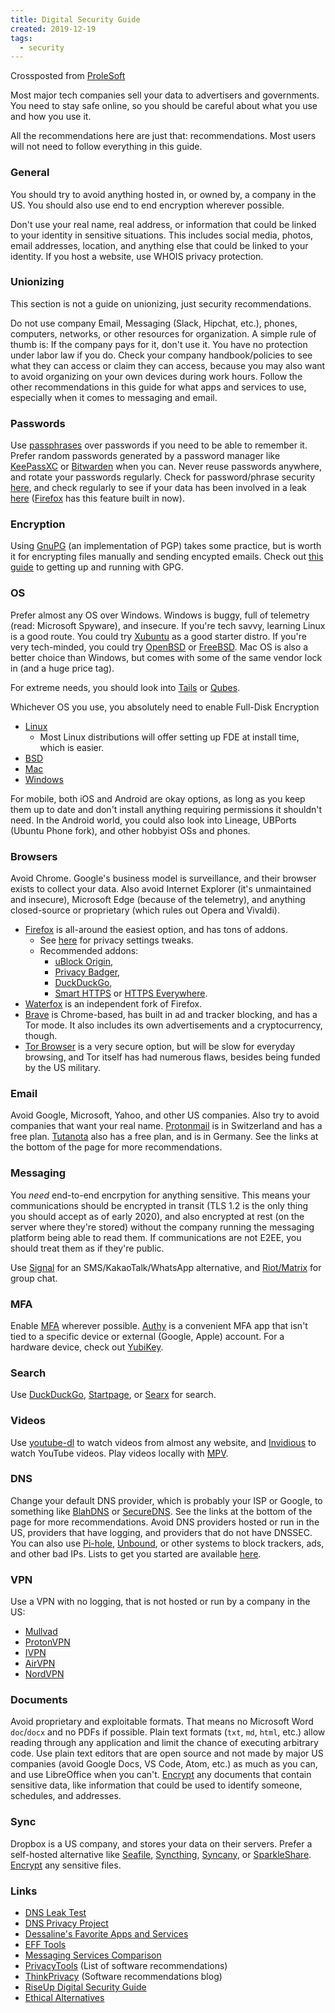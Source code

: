 ```yaml
---
title: Digital Security Guide
created: 2019-12-19
tags:
  - security
---
```


Crossposted from [ProleSoft](https://prolesoft.github.io)

Most major tech companies sell your data to advertisers and governments. You
need to stay safe online, so you should be careful about what you use and how
you use it.

All the recommendations here are just that: recommendations. Most users will not
need to follow everything in this guide.

### General

You should try to avoid anything hosted in, or owned by, a company in the US.
You should also use end to end encryption wherever possible.

Don't use your real name, real address, or information that could be linked to
your identity in sensitive situations. This includes social media, photos, email
addresses, location, and anything else that could be linked to your identity. If
you host a website, use WHOIS privacy protection.

### Unionizing

This section is not a guide on unionizing, just security recommendations.

Do not use company Email, Messaging (Slack, Hipchat, etc.), phones, computers,
networks, or other resources for organization. A simple rule of thumb is: If the
company pays for it, don't use it. You have no protection under labor law if you
do. Check your company handbook/policies to see what they can access or claim
they can access, because you may also want to avoid organizing on your own
devices during work hours. Follow the other recommendations in this guide for
what apps and services to use, especially when it comes to messaging and email.

### Passwords

Use [passphrases](https://www.xkcd.com/936/) over passwords if you need to be
able to remember it. Prefer random passwords generated by a password manager
like [KeePassXC](https://keepassxc.org/) or [Bitwarden](https://bitwarden.com/)
when you can. Never reuse passwords anywhere, and rotate your passwords
regularly. Check for password/phrase security
[here](https://howsecureismypassword.net/), and check regularly to see if your
data has been involved in a leak [here](https://haveibeenpwned.com/)
([Firefox](#browsers) has this feature built in now).

### Encryption

Using [GnuPG](https://gnupg.org/) (an implementation of PGP) takes some
practice, but is worth it for encrypting files manually and sending encypted
emails. Check out [this guide](https://github.com/bfrg/gpg-guide) to getting up
and running with GPG.

### OS

Prefer almost any OS over Windows. Windows is buggy, full of telemetry (read:
Microsoft Spyware), and insecure. If you're tech savvy, learning Linux is a good
route. You could try [Xubuntu](https://xubuntu.org/) as a good starter distro.
If you're very tech-minded, you could try [OpenBSD](https://www.openbsd.org/) or
[FreeBSD](https://www.freebsd.org/). Mac OS is also a better choice than
Windows, but comes with some of the same vendor lock in (and a huge price tag).

For extreme needs, you should look into [Tails](https://tails.boum.org/) or
[Qubes](https://www.qubes-os.org/).

Whichever OS you use, you absolutely need to enable Full-Disk Encryption

* [Linux](https://wiki.archlinux.org/index.php/Disk_encryption)
    * Most Linux distributions will offer setting up FDE at install time, which
      is easier.
* [BSD](https://forums.freebsd.org/threads/howto-quick-geli-encryption-guide.29652/)
* [Mac](https://support.apple.com/en-us/HT204837)
* [Windows](https://support.microsoft.com/en-us/help/4028713/windows-10-turn-on-device-encryption)

For mobile, both iOS and Android are okay options, as long as you keep them up
to date and don't install anything requiring permissions it shouldn't need. In
the Android world, you could also look into Lineage, UBPorts (Ubuntu Phone
fork), and other hobbyist OSs and phones.

### Browsers

Avoid Chrome. Google's business model is surveillance, and their browser exists
to collect your data. Also avoid Internet Explorer (it's unmaintained and
insecure), Microsoft Edge (because of the telemetry), and anything closed-source
or proprietary (which rules out Opera and Vivaldi).

* [Firefox](https://www.mozilla.org/en-US/firefox/) is all-around the easiest
  option, and has tons of addons.
    * See [here](https://github.com/pyllyukko/user.js) for privacy settings tweaks.
    * Recommended addons:
        * [uBlock Origin](https://addons.mozilla.org/en-US/firefox/addon/ublock-origin/),
        * [Privacy Badger](https://addons.mozilla.org/en-US/firefox/addon/privacy-badger17/),
        * [DuckDuckGo](https://addons.mozilla.org/en-US/firefox/addon/duckduckgo-for-firefox/),
        * [Smart HTTPS](https://addons.mozilla.org/en-US/firefox/addon/smart-https-revived/) or [HTTPS Everywhere](https://addons.mozilla.org/en-US/firefox/addon/https-everywhere/).
* [Waterfox](https://www.waterfox.net/) is an independent fork of Firefox.
* [Brave](https://brave.com/) is Chrome-based, has built in ad and tracker
  blocking, and has a Tor mode. It also includes its own advertisements and a
  cryptocurrency, though.
* [Tor Browser](https://www.torproject.org/download/) is a very secure option,
  but will be slow for everyday browsing, and Tor itself has had numerous flaws,
  besides being funded by the US military.

### Email

Avoid Google, Microsoft, Yahoo, and other US companies. Also try to avoid
companies that want your real name. [Protonmail](https://protonmail.com/) is in
Switzerland and has a free plan. [Tutanota](https://tutanota.com/) also has a
free plan, and is in Germany. See the links at the bottom of the page for more
recommendations.

### Messaging

You _need_ end-to-end encrpytion for anything sensitive. This means your
communications should be encrypted in transit (TLS 1.2 is the only thing you
should accept as of early 2020), and also encrypted at rest (on the server where
they're stored) without the company running the messaging platform being able to
read them. If communications are not E2EE, you should treat them as if they're
public.

Use [Signal](https://signal.org/) for an SMS/KakaoTalk/WhatsApp alternative, and
[Riot/Matrix](https://about.riot.im/) for group chat.

### MFA

Enable [MFA](https://en.wikipedia.org/wiki/Multi-factor_authentication) wherever
possible. [Authy](https://authy.com/) is a convenient MFA app that isn't tied to
a specific device or external (Google, Apple) account. For a hardware device,
check out [YubiKey](https://www.yubico.com/).

### Search

Use [DuckDuckGo](https://duckduckgo.com/),
[Startpage](https://www.startpage.com/), or [Searx](https://searx.me/) for
search.

### Videos

Use [youtube-dl](https://youtube-dl.org/) to watch videos from almost any
website, and [Invidious](https://www.invidio.us/) to watch YouTube videos. Play
videos locally with [MPV](https://mpv.io/).

### DNS

Change your default DNS provider, which is probably your ISP or Google, to
something like [BlahDNS](https://blahdns.com/) or
[SecureDNS](https://securedns.eu/). See the links at the bottom of the page for
more recommendations. Avoid DNS providers hosted or run in the US, providers
that have logging, and providers that do not have DNSSEC. You can also use
[Pi-hole](https://pi-hole.net/),
[Unbound](https://forums.freebsd.org/threads/pi-hole-alternative.67704/), or
other systems to block trackers, ads, and other bad IPs. Lists to get you
started are available [here](https://www.iblocklist.com/).

### VPN

Use a VPN with no logging, that is not hosted or run by a company in the US:

* [Mullvad](https://mullvad.net/en/)
* [ProtonVPN](https://protonvpn.com/)
* [IVPN](https://www.ivpn.net/)
* [AirVPN](https://airvpn.org/)
* [NordVPN](https://nordvpn.com/)

### Documents

Avoid proprietary and exploitable formats. That means no Microsoft Word
`doc`/`docx` and no PDFs if possible. Plain text formats (`txt`, `md`, `html`,
etc.) allow reading through any application and limit the chance of executing
arbitrary code. Use plain text editors that are open source and not made by
major US companies (avoid Google Docs, VS Code, Atom, etc.) as much as you can,
and use LibreOffice when you can't. [Encrypt](#encryption) any documents that
contain sensitive data, like information that could be used to identify someone,
schedules, and addresses.

### Sync

Dropbox is a US company, and stores your data on their servers. Prefer a
self-hosted alternative like [Seafile](https://github.com/haiwen/seafile),
[Syncthing](https://github.com/syncthing/syncthing),
[Syncany](https://github.com/syncany/syncany), or
[SparkleShare](https://www.sparkleshare.org/). [Encrypt](#encryption) any
sensitive files.

### Links

* [DNS Leak Test](https://dnsleaktest.com/)
* [DNS Privacy Project](https://dnsprivacy.org/wiki/)
* [Dessaline's Favorite Apps and Services](https://github.com/dessalines/essays/blob/master/favorite_apps_and_services.md)
* [EFF Tools](https://www.eff.org/pages/tools)
* [Messaging Services Comparison](https://github.com/dessalines/Messaging-Services-Comparison)
* [PrivacyTools](https://www.privacytools.io/) (List of software recommendations)
* [ThinkPrivacy](https://www.thinkprivacy.io/) (Software recommendations blog)
* [RiseUp Digital Security Guide](https://riseup.net/en/security)
* [Ethical Alternatives](https://ethical.net/resources/)
